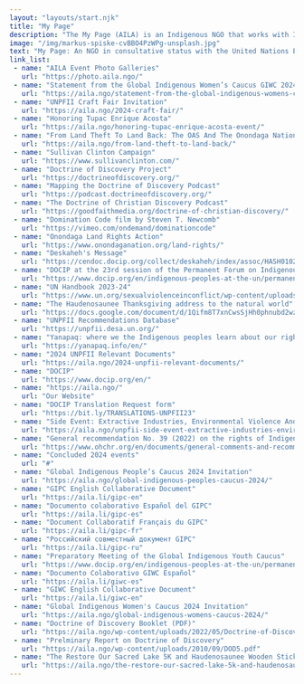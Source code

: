 ```yaml
---
layout: "layouts/start.njk"
title: "My Page"
description: "The My Page (AILA) is an Indigenous NGO that works with Indigenous nations, communities, and organizations in our struggle for sovereignty, human rights, and social justice for our peoples."
image: "/img/markus-spiske-cvBBO4PzWPg-unsplash.jpg"
text: "My Page: An NGO in consultative status with the United Nations Economic & Social Council (ECOSOC)"
link_list:
 - name: "AILA Event Photo Galleries"
   url: "https://photo.aila.ngo/"
 - name: "Statement from the Global Indigenous Women’s Caucus GIWC 2024"
   url: "https://aila.ngo/statement-from-the-global-indigenous-womens-caucus-giwc-2024/"
 - name: "UNPFII Craft Fair Invitation"
   url: "https://aila.ngo/2024-craft-fair/"
 - name: "Honoring Tupac Enrique Acosta"
   url: "https://aila.ngo/honoring-tupac-enrique-acosta-event/"
 - name: "From Land Theft To Land Back: The OAS And The Onondaga Nation Land Rights Action Event"
   url: "https://aila.ngo/from-land-theft-to-land-back/"
 - name: "Sullivan Clinton Campaign"
   url: "https://www.sullivanclinton.com/"
 - name: "Doctrine of Discovery Project"
   url: "https://doctrineofdiscovery.org/"
 - name: "Mapping the Doctrine of Discovery Podcast"
   url: "https://podcast.doctrineofdiscovery.org/"
 - name: "The Doctrine of Christian Discovery Podcast"
   url: "https://goodfaithmedia.org/doctrine-of-christian-discovery/"
 - name: "Domination Code film by Steven T. Newcomb"
   url: "https://vimeo.com/ondemand/dominationcode"
 - name: "Onondaga Land Rights Action"
   url: "https://www.onondaganation.org/land-rights/"
 - name: "Deskaheh's Message"
   url: "https://cendoc.docip.org/collect/deskaheh/index/assoc/HASH0102/5e23c4be.dir/R612-11-28075-30626-8.pdf"
 - name: "DOCIP at the 23rd session of the Permanent Forum on Indigenous Issues"
   url: "https://www.docip.org/en/indigenous-peoples-at-the-un/permanent-forum/unpfii-information-on-the-23rd-session/"
 - name: "UN Handbook 2023-24"
   url: "https://www.un.org/sexualviolenceinconflict/wp-content/uploads/2023/09/auto-draft/UN-Handbook-2023-24.pdf"
 - name: "The Haudenosaunee Thanksgiving address to the natural world"
   url: "https://docs.google.com/document/d/1Qifm8T7xnCwsSjHh0phnubd2wzb4XZyY/edit?usp=sharing&ouid=105829064639242093040&rtpof=true&sd=true"
 - name: "UNPFII Recommendations Database"
   url: "https://unpfii.desa.un.org/"
 - name: "Yanapaq: where we the Indigenous peoples learn about our rights database"
   url: "https://yanapaq.info/en/"
 - name: "2024 UNPFII Relevant Documents"
   url: "https://aila.ngo/2024-unpfii-relevant-documents/"
 - name: "DOCIP"
   url: "https://www.docip.org/en/"
 - name: "https://aila.ngo/"
   url: "Our Website"
 - name: "DOCIP Translation Request form"
   url: "https://bit.ly/TRANSLATIONS-UNPFII23"
 - name: "Side Event: Extractive Industries, Environmental Violence And Trafficking Of Indigenous Women And Girls"
   url: "https://aila.ngo/unpfii-side-event-extractive-industries-environmental-violence-and-trafficking-of-indigenous-women-and-girls/"
 - name: "General recommendation No. 39 (2022) on the rights of Indigenous women and girls, CEDAW/C/GC/39"
   url: "https://www.ohchr.org/en/documents/general-comments-and-recommendations/general-recommendation-no39-2022-rights-indigeneous"
 - name: "Concluded 2024 events"
   url: "#"
 - name: "Global Indigenous People’s Caucus 2024 Invitation"
   url: "https://aila.ngo/global-indigenous-peoples-caucus-2024/"
 - name: "GIPC English Collaborative Document"
   url: "https://aila.li/gipc-en"
 - name: "Documento colaborativo Español del GIPC"
   url: "https://aila.li/gipc-es"
 - name: "Document Collaboratif Français du GIPC"
   url: "https://aila.li/gipc-fr"
 - name: "Российский совместный документ GIPC"
   url: "https://aila.li/gipc-ru"
 - name: "Preparatory Meeting of the Global Indigenous Youth Caucus"
   url: "https://www.docip.org/en/indigenous-peoples-at-the-un/permanent-forum/unpfii-information-on-the-23rd-session/"
 - name: "Documento Colaborativo GIWC Español"
   url: "https://aila.li/giwc-es"
 - name: "GIWC English Collaborative Document"
   url: "https://aila.li/giwc-en"
 - name: "Global Indigenous Women's Caucus 2024 Invitation"
   url: "https://aila.ngo/global-indigenous-womens-caucus-2024/"
 - name: "Doctrine of Discovery Booklet (PDF)"
   url: "https://aila.ngo/wp-content/uploads/2022/05/Doctrine-of-Discovery-Booklet-rev3.1.pdf"
 - name: "Prelminary Report on Doctrine of Discovery"
   url: "https://aila.ngo/wp-content/uploads/2010/09/DOD5.pdf"
 - name: "The Restore Our Sacred Lake 5K and Haudenosaunee Wooden Stick Festival #laxweekend"
   url: "https://aila.ngo/the-restore-our-sacred-lake-5k-and-haudenosaunee-wooden-stick-festival-weekend-september-14th-and-15th-at-onondaga-lake-park/"
---
```


